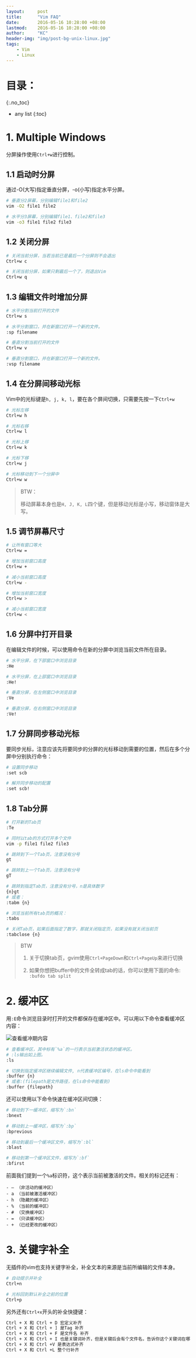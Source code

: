 ```yaml
---
layout:     post
title:      "Vim FAQ"
date:       2016-05-16 10:28:00 +08:00
lastmod: 	2016-05-16 10:28:00 +08:00
author:     "KC"
header-img: "img/post-bg-unix-linux.jpg"
tags:
    - Vim
    - Linux
---
```


# 目录：
{:.no_toc}
* any list
{:toc}

# 1. Multiple Windows

分屏操作使用`Ctrl+w`进行控制。

## 1.1 启动时分屏

通过-O(大写)指定垂直分屏，-o(小写)指定水平分屏。

```bash
# 垂直分2屏幕，分别编辑file1和file2
vim -O2 file1 file2 

# 水平分3屏幕，分别编辑file1、file2和file3
vim -o3 file1 file2 file3
```

## 1.2 关闭分屏

```bash
# 关闭当前分屏，当若当前已是最后一个分屏则不会退出
Ctrl+w c

# 关闭当前分屏，如果只剩最后一个了，则退出Vim
Ctrl+w q
```

## 1.3 编辑文件时增加分屏

```bash
# 水平分割当前打开的文件
Ctrl+w s

# 水平分割窗口，并在新窗口打开一个新的文件。
:sp filename

# 垂直分割当前打开的文件
Ctrl+w v

# 垂直分割窗口，并在新窗口打开一个新的文件。
:vsp filename
```

## 1.4 在分屏间移动光标

Vim中的光标键是`h, j, k, l`，要在各个屏间切换，只需要先按一下`Ctrl+w`

```bash
# 光标左移
Ctrl+w h

# 光标右移
Ctrl+w l

# 光标上移
Ctrl+w k

# 光标下移
Ctrl+w j

# 光标移动到下一个分屏中
Ctrl+w w
```

> BTW：
> 
> 移动屏幕本身也是`H, J, K, L`四个键，但是移动光标是小写，移动窗体是大写。

## 1.5 调节屏幕尺寸

```bash
# 让所有窗口等大
Ctrl+w =

# 增加当前窗口高度
Ctrl+w +

# 减小当前窗口高度
Ctrl+w -

# 增加当前窗口宽度
Ctrl+w >

# 减小当前窗口宽度
Ctrl+w <
```

## 1.6 分屏中打开目录

在编辑文件的时候，可以使用命令在新的分屏中浏览当前文件所在目录。

```bash
# 水平分屏，在下部窗口中浏览目录
:He

# 水平分屏，在上部窗口中浏览目录
:He!

# 垂直分屏，在左侧窗口中浏览目录
:Ve

# 垂直分屏，在右侧窗口中浏览目录
:Ve!
```

## 1.7 分屏同步移动光标

要同步光标，注意应该先将要同步的分屏的光标移动到需要的位置，然后在多个分屏中分别执行命令：

```bash
# 设置同步移动
:set scb

# 解开同步移动的配置
:set scb!
```

## 1.8 Tab分屏

```bash
# 打开新的Tab页
:Te

# 同时以tab的方式打开多个文件
vim -p file1 file2 file3

# 跳转到下一个Tab页，注意没有分号
gt

# 跳转到上一个Tab页，注意没有分号
gT

# 跳转到指定Tab页，注意没有分号，n是具体数字
{n}gt
# 或者：
:tabm {n}

# 浏览当前所有tab页的概况：
:tabs

# 关闭Tab页，如果后面指定了数字，那就关闭指定页，如果没有就关闭当前页
:tabclose {n}
```

> BTW
>
> 1. 关于切换tab页，gvim使用`Ctrl+PageDown`和`Ctrl+PageUp`来进行切换
> 
> 2. 如果你想把buffer中的文件全转成tab的话，你可以使用下面的命令:
> `:bufdo tab split`

# 2. 缓冲区

用`:E`命令浏览目录时打开的文件都保存在缓冲区中。可以用以下命令查看缓冲区内容：

![查看缓冲期内容](/attachments/2016-05-16/vim-1.png)

```bash
# 查看缓冲区，其中标有`%a`的一行表示当前激活状态的缓冲区。
# :ls输出如上图。
:ls

# 切换到指定缓冲区继续编辑文件, n代表缓冲区编号，在ls命令中能看到
:buffer {n}
# 或者:(filepath是文件路径，在ls命令中能看到)
:buffer {filepath}
```

还可以使用以下命令快速在缓冲区间切换：

```bash
# 移动到下一缓冲区，缩写为`:bn`
:bnext

# 移动到上一缓冲区，缩写为`:bp`
:bprevious

# 移动到最后一个缓冲区文件，缩写为`:bl`
:blast

# 移动到第一个缓冲区文件，缩写为`:bf`
:bfirst
```

前面我们提到一个`%a`标识符，这个表示当前被激活的文件。相关的标记还有：

```
- – （非活动的缓冲区）
- a （当前被激活缓冲区）
- h （隐藏的缓冲区）
- % （当前的缓冲区）
- # （交换缓冲区）
- = （只读缓冲区）
- + （已经更改的缓冲区）
```
# 3. 关键字补全

无插件的vim也支持关键字补全，补全文本的来源是当前所编辑的文件本身。

```bash
# 自动提示并补全
Ctrl+n

# 光标回到默认补全之前的位置
Ctrl+p
```

另外还有`Ctrl+x`开头的补全快捷键：

```bash
Ctrl + X 和 Ctrl + D 宏定义补齐
Ctrl + X 和 Ctrl + ] 是Tag 补齐
Ctrl + X 和 Ctrl + F 是文件名 补齐
Ctrl + X 和 Ctrl + I 也是关键词补齐，但是关键后会有个文件名，告诉你这个关键词在哪个文件中
Ctrl + X 和 Ctrl +V 是表达式补齐
Ctrl + X 和 Ctrl +L 整个行补齐
```